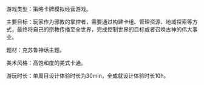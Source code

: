 游戏类型：策略卡牌模拟经营游戏。

主要目标：玩家作为邪教的掌控者，需要通过构建卡组、管理资源、地域探索等方式，最终将自己的宗教传播至全世界，完成控制世界的目标或者召唤古神的伟大事业。

题材：克苏鲁神话主题。

美术风格：高饱和度的美式卡通。

游玩时长：单周目设计体验时长为30min，全成就设计体验时长10h。